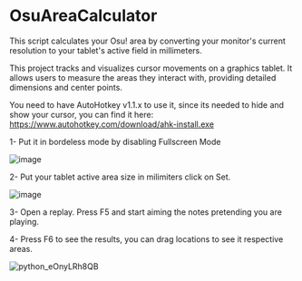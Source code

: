 # OsuAreaCalculator
This script calculates your Osu! area by converting your monitor's current resolution to your tablet's active field in millimeters. 

This project tracks and visualizes cursor movements on a graphics tablet. It allows users to measure the areas they interact with, providing detailed dimensions and center points.

 You need to have AutoHotkey v1.1.x to use it, since its needed to hide and show your cursor, you can find it here: https://www.autohotkey.com/download/ahk-install.exe 
  

  

1- Put it in bordeless mode by disabling Fullscreen Mode

![image](https://github.com/user-attachments/assets/6b463f7c-e461-4a53-8972-09b97781a8f1)

2- Put your tablet active area size in milimiters click on Set.

![image](https://github.com/user-attachments/assets/14690e24-3af9-44c8-85cd-8340f2893dd9)

3- Open a replay. Press F5 and start aiming the notes pretending you are playing.

4- Press F6 to see the results, you can drag locations to see it respective areas.

![python_eOnyLRh8QB](https://github.com/user-attachments/assets/753aa001-0cd3-4bab-9749-d2867dd7ab33)
